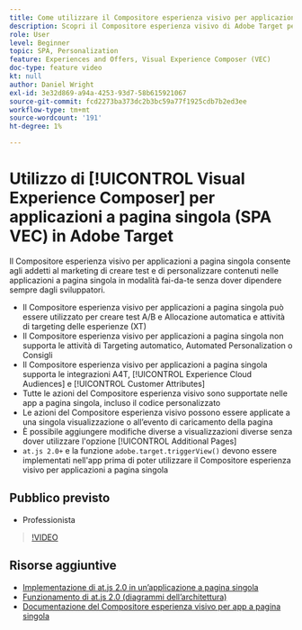 ```yaml
---
title: Come utilizzare il Compositore esperienza visivo per applicazioni a pagina singola
description: Scopri il Compositore esperienza visivo di Adobe Target per applicazioni a pagina singola (SPA VEC). Scopri come creare attività utilizzando il Compositore esperienza visivo per applicazioni a pagina singola.
role: User
level: Beginner
topic: SPA, Personalization
feature: Experiences and Offers, Visual Experience Composer (VEC)
doc-type: feature video
kt: null
author: Daniel Wright
exl-id: 3e32d869-a94a-4253-93d7-58b615921067
source-git-commit: fcd2273ba373dc2b3bc59a77f1925cdb7b2ed3ee
workflow-type: tm+mt
source-wordcount: '191'
ht-degree: 1%

---
```


# Utilizzo di [!UICONTROL Visual Experience Composer] per applicazioni a pagina singola (SPA VEC) in Adobe Target

Il Compositore esperienza visivo per applicazioni a pagina singola consente agli addetti al marketing di creare test e di personalizzare contenuti nelle applicazioni a pagina singola in modalità fai-da-te senza dover dipendere sempre dagli sviluppatori.

* Il Compositore esperienza visivo per applicazioni a pagina singola può essere utilizzato per creare test A/B e Allocazione automatica e attività di targeting delle esperienze (XT)
* Il Compositore esperienza visivo per applicazioni a pagina singola non supporta le attività di Targeting automatico, Automated Personalization o Consigli
* Il Compositore esperienza visivo per applicazioni a pagina singola supporta le integrazioni A4T, [!UICONTROL Experience Cloud Audiences] e [!UICONTROL Customer Attributes]
* Tutte le azioni del Compositore esperienza visivo sono supportate nelle app a pagina singola, incluso il codice personalizzato
* Le azioni del Compositore esperienza visivo possono essere applicate a una singola visualizzazione o all’evento di caricamento della pagina
* È possibile aggiungere modifiche diverse a visualizzazioni diverse senza dover utilizzare l&#39;opzione [!UICONTROL Additional Pages]
* `at.js 2.0+` e la funzione `adobe.target.triggerView()` devono essere implementati nell&#39;app prima di poter utilizzare il Compositore esperienza visivo per applicazioni a pagina singola

## Pubblico previsto

* Professionista

>[!VIDEO](https://video.tv.adobe.com/v/26249?quality=12)


## Risorse aggiuntive

* [Implementazione di at.js 2.0 in un’applicazione a pagina singola](../implementation/implement-atjs-20-in-a-single-page-application.md)
* [Funzionamento di at.js 2.0 (diagrammi dell’architettura)](../implementation/understanding-how-atjs-20-works.md)
* [Documentazione del Compositore esperienza visivo per app a pagina singola](https://experienceleague.adobe.com/docs/target/using/experiences/spa-visual-experience-composer.html?lang=en)
